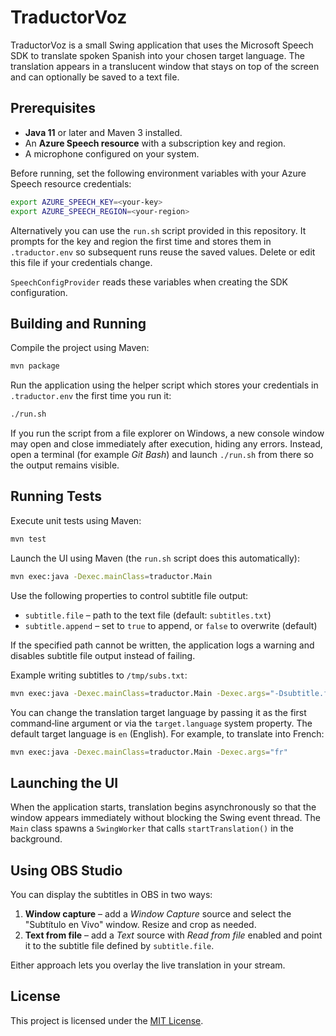 # TraductorVoz

TraductorVoz is a small Swing application that uses the Microsoft Speech SDK to translate spoken Spanish into your chosen target language. The translation appears in a translucent window that stays on top of the screen and can optionally be saved to a text file.

## Prerequisites

- **Java 11** or later and Maven 3 installed.
- An **Azure Speech resource** with a subscription key and region.
- A microphone configured on your system.

Before running, set the following environment variables with your Azure Speech
resource credentials:

```bash
export AZURE_SPEECH_KEY=<your-key>
export AZURE_SPEECH_REGION=<your-region>
```

Alternatively you can use the `run.sh` script provided in this repository. It
prompts for the key and region the first time and stores them in `.traductor.env`
so subsequent runs reuse the saved values. Delete or edit this file if your
credentials change.

`SpeechConfigProvider` reads these variables when creating the SDK configuration.

## Building and Running

Compile the project using Maven:

```bash
mvn package
```

Run the application using the helper script which stores your credentials in
`.traductor.env` the first time you run it:

```bash
./run.sh
```

If you run the script from a file explorer on Windows, a new console window may
open and close immediately after execution, hiding any errors. Instead, open a
terminal (for example *Git Bash*) and launch `./run.sh` from there so the
output remains visible.


## Running Tests

Execute unit tests using Maven:

```bash
mvn test
```

Launch the UI using Maven (the `run.sh` script does this automatically):

```bash
mvn exec:java -Dexec.mainClass=traductor.Main
```

Use the following properties to control subtitle file output:

- `subtitle.file` – path to the text file (default: `subtitles.txt`)
- `subtitle.append` – set to `true` to append, or `false` to overwrite (default)

If the specified path cannot be written, the application logs a warning and
disables subtitle file output instead of failing.

Example writing subtitles to `/tmp/subs.txt`:

```bash
mvn exec:java -Dexec.mainClass=traductor.Main -Dexec.args="-Dsubtitle.file=/tmp/subs.txt"
```

You can change the translation target language by passing it as the first
command‑line argument or via the `target.language` system property. The default
target language is `en` (English). For example, to translate into French:

```bash
mvn exec:java -Dexec.mainClass=traductor.Main -Dexec.args="fr"
```

## Launching the UI

When the application starts, translation begins asynchronously so that the window appears immediately without blocking the Swing event thread. The `Main` class spawns a `SwingWorker` that calls `startTranslation()` in the background.

## Using OBS Studio

You can display the subtitles in OBS in two ways:

1. **Window capture** – add a *Window Capture* source and select the "Subtítulo en Vivo" window. Resize and crop as needed.
2. **Text from file** – add a *Text* source with *Read from file* enabled and point it to the subtitle file defined by `subtitle.file`.

Either approach lets you overlay the live translation in your stream.

## License

This project is licensed under the [MIT License](LICENSE).
